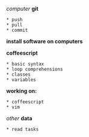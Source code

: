 *computer*
**git**

	* push
	* pull
	* commit
**install software on computers**

**coffeescript**

	* basic syntax
	* loop comprehensions
	* classes
	* variables
**working on:**

	* coffeescript
	* vim

*other*
**data**
	
	* read tasks

